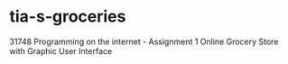 # tia-s-groceries
31748 Programming on the internet - Assignment 1 Online Grocery Store with Graphic User Interface
